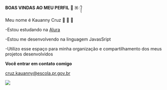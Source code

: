 **BOAS VINDAS AO MEU PERFIL** 👋 ꕤ᭄

Meu nome é Kauanny Cruz 🐾  🌺 🌹

-Estou estudando na [Alura](https://www.alura.com.br)

-Estou me desenvolvendo na linguagem JavasSript

-Utilizo esse espaço para minha organização e compartilhamento dos meus projetos desenvolvidos

**Você entrar em contato comigo**

cruz.kauanny@escola.pr.gov.br



![](https://github.com/KauCruz/KauCruz/assets/140648773/ae731d42-2c04-45ea-92a8-1a158100a374)
